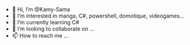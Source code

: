 - 👋 Hi, I’m @Kamy-Sama
- 👀 I’m interested in manga, C#, powershell, domotique, videogames...
- 🌱 I’m currently learning C#
- 💞️ I’m looking to collaborate on ...
- 📫 How to reach me ...

<!---
Kamy-Sama/Kamy-Sama is a ✨ special ✨ repository because its `README.md` (this file) appears on your GitHub profile.
You can click the Preview link to take a look at your changes.
--->
